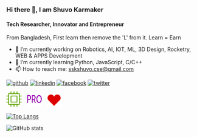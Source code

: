 ### Hi there 👋, I am Shuvo Karmaker
#### Tech Researcher, Innovator and Entrepreneur


From Bangladesh, First learn then remove the 'L' from it. 
Learn = Earn

- 🔭 I’m currently working on Robotics, AI, IOT, ML, 3D Design, Rocketry, WEB & APPS Development 
- 🌱 I’m currently learning Python, JavaScript, C/C++ 
- 📫 How to reach me: sskshuvo.cse@gmail.com 


[<img src='https://cdn.jsdelivr.net/npm/simple-icons@3.0.1/icons/github.svg' alt='github' height='40'>](https://github.com/SSKcse)  [<img src='https://cdn.jsdelivr.net/npm/simple-icons@3.0.1/icons/linkedin.svg' alt='linkedin' height='40'>](https://www.linkedin.com/in/https://www.linkedin.com/in/shuvo-karmaker-896616202/)  [<img src='https://cdn.jsdelivr.net/npm/simple-icons@3.0.1/icons/facebook.svg' alt='facebook' height='40'>](https://www.facebook.com/https://m.facebook.com/ssk.shuvokarmaker)  [<img src='https://cdn.jsdelivr.net/npm/simple-icons@3.0.1/icons/twitter.svg' alt='twitter' height='40'>](https://twitter.com/https://twitter.com/sskshuvo)  

<a href='https://docs.github.com/en/developers'><img src='https://raw.githubusercontent.com/acervenky/animated-github-badges/master/assets/devbadge.gif' width='40' height='40'></a> <a href='https://github.com/pricing'><img src='https://raw.githubusercontent.com/acervenky/animated-github-badges/master/assets/pro.gif' width='40' height='40'></a> <a href='https://docs.github.com/en/github/supporting-the-open-source-community-with-github-sponsors'><img src='https://raw.githubusercontent.com/acervenky/animated-github-badges/master/assets/sponsorbadge.gif' width='35' height='35'></a> 

[![Top Langs](https://github-readme-stats.vercel.app/api/top-langs/?username=SSKcse)](https://github.com/anuraghazra/github-readme-stats)

![GitHub stats](https://github-readme-stats.vercel.app/api?username=SSKcse&show_icons=true)  

